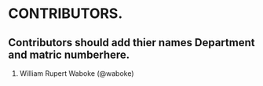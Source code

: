 # CONTRIBUTORS.
## Contributors should add thier names Department and matric numberhere.
<ol>
<li>William Rupert Waboke (@waboke)

</ol>
